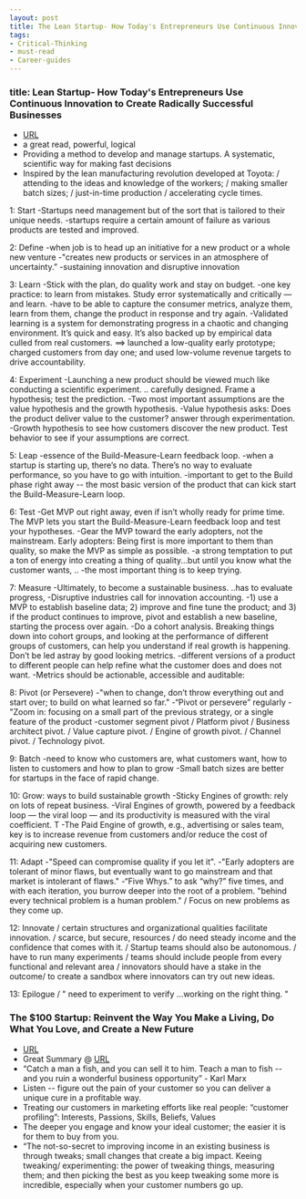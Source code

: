 ```yaml
---
layout: post
title: The Lean Startup- How Today's Entrepreneurs Use Continuous Innovation to Create Radically Successful Businesses
tags:
- Critical-Thinking
- must-read
- Career-guides
---
```


### title: Lean Startup- How Today's Entrepreneurs Use Continuous Innovation to Create Radically Successful Businesses
- [URL](https://www.amazon.com/dp/B004J4XGN6/ref=dp-kindle-redirect?_encoding=UTF8&btkr=1)
- a great read, powerful, logical
- Providing a method to develop and manage startups. A systematic, scientific way for making fast decisions 
- Inspired by the lean manufacturing revolution developed at Toyota: /  attending to the ideas and knowledge of the workers; /  making smaller batch sizes; / just-in-time production / accelerating cycle times. 

1: Start
	-Startups need management but of the sort that is tailored to their unique needs.
  	-startups require a certain amount of failure as various products are tested and improved. 

2: Define
  	-when job is to head up an initiative for a new product or a whole new venture
  	-"creates new products or services in an atmosphere of uncertainty.” 
  	-sustaining innovation and disruptive innovation 

 3: Learn
	-Stick with the plan, do quality work and stay on budget. 
	-one key practice: to learn from mistakes. Study error systematically and critically — and learn. 
	-have to be able to capture the consumer metrics, analyze them, learn from them, change the product in response and try again. 
	-Validated learning is a system for demonstrating progress in a chaotic and changing environment. It’s quick and easy. It’s also backed up by empirical data culled from real customers. ==> launched a low-quality early prototype; charged customers from day one; and used low-volume revenue targets to drive accountability. 

 4: Experiment
	-Launching a new product should be viewed much like conducting a scientific experiment. .. carefully designed. Frame a hypothesis; test the prediction.
	-Two most important assumptions are the value hypothesis and the growth hypothesis. 
	-Value hypothesis asks: Does the product deliver value to the customer?  answer through experimentation. 
	-Growth hypothesis to see how customers discover the new product. Test behavior to see if your assumptions are correct.

 5: Leap
	-essence of the Build-Measure-Learn feedback loop. 
	-when a startup is starting up, there’s no data. There’s no way to evaluate performance, so you have to go with intuition. 
	-important to get to the Build phase right away -- the most basic version of the product that can kick start the Build-Measure-Learn loop.

 6: Test
	-Get  MVP out  right away, even if isn’t wholly ready for prime time. The MVP lets you start the Build-Measure-Learn feedback loop and test your hypotheses.
	-Gear the MVP toward the early adopters, not the mainstream. Early adopters: Being first is more important to them than quality, so make the MVP as simple as possible. 
	-a strong temptation to put a ton of energy into creating a thing of quality...but until you know what the customer wants, ..
	-the most important thing is to keep trying. 

 7: Measure
	-Ultimately, to become a sustainable business. ..has to evaluate progress, 
	-Disruptive industries call for innovation accounting. 
	-1) use a MVP to establish baseline data; 2) improve and fine tune the product; and 3) if the product continues to improve, pivot and establish a new baseline, starting the process over again.
	-Do a cohort analysis. Breaking things down into cohort groups, and looking at the performance of different groups of customers, can help you understand if real growth is happening. Don’t be led astray by good looking metrics.
	-different versions of a product to different people can help refine what the customer does and does not want. 
	-Metrics should be actionable, accessible and auditable:

 8: Pivot (or Persevere)
	-"when to change, don’t throw everything out and start over;  to build on what learned so far."
	-“Pivot or persevere” regularly 
	-"Zoom in: focusing on a small part of the previous strategy, or a single feature of the product
	-customer segment pivot / Platform pivot / Business architect pivot. / Value capture pivot. / Engine of growth pivot. / Channel pivot. / Technology pivot.

 9: Batch
 	-need to know who customers are, what  customers want, how to listen to  customers and how to plan to grow 
	-Small batch sizes are better for startups in the face of rapid change. 

 10: Grow:  ways to build sustainable growth
	-Sticky Engines of growth: rely on lots of repeat business. 
	-Viral Engines of growth, powered by a feedback loop — the viral loop — and its productivity is measured with the viral coefficient. T
	-The Paid Engine of growth, e.g., advertising or sales team, key is to increase revenue from customers and/or reduce the cost of acquiring new customers.

 11: Adapt
	-"Speed can compromise quality if you let it".
	-"Early adopters are tolerant of minor flaws, but eventually  want to go mainstream and that market is intolerant of flaws."
	-“Five Whys.” to ask “why?” five times, and with each iteration, you burrow deeper into the root of a problem. "behind every technical problem is a human problem."  /  Focus on new problems as they come up.

 12: Innovate / certain structures and organizational qualities facilitate innovation. /  scarce, but secure, resources / do need steady income and the confidence that comes with it. / Startup teams should also be autonomous. / have to run many experiments / teams should include people from every functional and relevant area / innovators should have a stake in the outcome/  to create a sandbox where innovators can try out new ideas. 

 13: Epilogue / " need to experiment to verify ...working on the right thing. "





### The $100 Startup: Reinvent the Way You Make a Living, Do What You Love, and Create a New Future
- [URL](https://www.goodreads.com/book/show/12605157-the-100-startup)
- Great Summary @ [URL](https://www.forbes.com/sites/ericwagner/2012/09/27/the-100-startup-entrepreneur/#3f4cc16414c9)
- “Catch a man a fish, and you can sell it to him. Teach a man to fish -- and you ruin a wonderful business opportunity” - Karl Marx
- Listen -- figure out the pain of your customer so you can deliver a unique cure in a profitable way.
- Treating our customers in marketing efforts like real people: “customer profiling”: Interests, Passions, Skills, Beliefs, Values
- The deeper you engage and know your ideal customer; the easier it is for them to buy from you.
- “The not-so-secret to improving income in an existing business is through tweaks; small changes that create a big impact. Keeing tweaking/ experimenting: the power of tweaking things, measuring them; and then picking the best as you keep tweaking some more is incredible, especially when your customer numbers go up.
